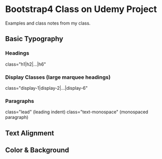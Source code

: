 # Bootstrap4 Class on Udemy Project
Examples and class notes from my class.

## Basic Typography
### Headings
class="h1|h2|...|h6"
### Display Classes (large marquee headings)
class="display-1|display-2|...|display-6"
### Paragraphs
class="lead" (leading indent)
class="text-monospace" (monospaced paragraph)

## Text Alignment
## Color & Background
